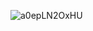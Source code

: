 ![a0epLN2OxHU](https://github.com/MayorDi/MayorDi/assets/131560088/c1ce7c13-103b-47a2-bce6-2844045a981b)
